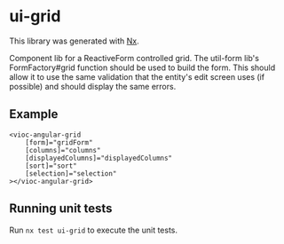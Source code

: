 # ui-grid

This library was generated with [Nx](https://nx.dev).

Component lib for a ReactiveForm controlled grid. The util-form lib's FormFactory#grid function should be used to build the form. This should allow it to use the same validation that the entity's edit screen uses (if possible) and should display the same errors.

## Example

    <vioc-angular-grid
        [form]="gridForm"
        [columns]="columns"
        [displayedColumns]="displayedColumns"
        [sort]="sort"
        [selection]="selection"
    ></vioc-angular-grid>

## Running unit tests

Run `nx test ui-grid` to execute the unit tests.
